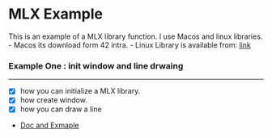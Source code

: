 # MLX Example
This is an example of a MLX library function.
I use Macos and linux libraries.
	- Macos its download form 42 intra.
	- Linux Library is available from:
[link](https://github.com/42Paris/minilibx-linux)
### Example One : init window and line drwaing
---
- [x] how you can initialize a MLX library.
- [x] how create window.
- [x] how you can draw a line
- [Doc and Exmaple](./src/window/)
